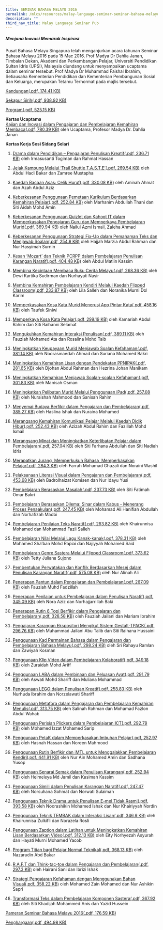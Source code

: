 ```yaml
---
title: SEMINAR BAHASA MELAYU 2016
permalink: /mlcs/resources/malay-language-seminar-seminar-bahasa-melayu-publications/seminar-bahasa-melayu-2016/
description: ""
third_nav_title: Malay Language Seminar Pub
---
```

##### **Menjana Inovasi Memarak Inspirasi**

Pusat Bahasa Melayu Singapura telah menganjurkan acara tahunan Seminar Bahasa Melayu 2016 pada 15 Mac 2016. Prof Madya Dr Dahlia Janan, Timbalan Dekan, Akademi dan Perkembangan Pelajar, Universiti Pendidikan Sultan Idris (UPSI), Malaysia diundang untuk menyampaikan ucaptama dalam seminar tersebut. Prof Madya Dr Muhammad Faishal Ibrahim, Setiausaha Kementerian Pendidikan dan Kementerian Pembangunan Sosial dan Keluarga, merupakan Tetamu Terhormat pada majlis tersebut.

[Kandungan(.pdf, 174.41 KB)](/files/sbm16-kandungan.pdf)

[Sekapur Sirih(.pdf, 938.92 KB)](/files/sbm16-sekapur_sirih.pdf)

[Program(.pdf, 525.15 KB)](/files/sbm16-program.pdf)

**Kertas Ucaptama**  
[Kajian dan Inovasi dalam Pengajaran dan Pembelajaran Kemahiran Membaca(.pdf, 780.39 KB)](/files/sbm16-kertas_ucaptama.pdf) oleh Ucaptama, Profesor Madya Dr. Dahlia Janan

**Kertas Kerja Sesi Sidang Selari**

1.  [Drama dalam Pendidikan – Pengajaran Penulisan Kreatif(.pdf, 236.71 KB)](/files/sbm16-1.pdf) oleh Irmasusanti Togiman dan Rahmat Hassan
2.  [Jejak Kampung Melalui ‘Trail Shuttle T.A.S.T.E’(.pdf, 269.54 KB)](/files/sbm16-2.pdf) oleh Abdul Hadi Bakar dan Zamree Mustapha
3.  [Kaedah Bacaan Asas: Celik Huruf(.pdf, 330.08 KB)](/files/sbm16-3.pdf) oleh Aminah Ahmat dan Azah Abdul Aziz
4.  [Keberkesanan Penggunaan Pemetaan Kurikulum Berdasarkan Kemahiran Pelajar(.pdf, 252.84 KB)](/files/sbm16-4.pdf) oleh Marhanim Abdullah Thani dan Siti Aidah Mohd Amin
5.  [Keberkesanan Penggunaan Quizlet dan Kahoot IT dalam Memperkasakan Pengajaran Guru dan Memperkaya Pembelajaran Murid(.pdf, 369.94 KB)](/files/sbm16-5.pdf) oleh Nailul Azmi Ismail, Zaleha Ahmad
6.  [Keberkesanan Penggunaan Strategi Fix-Up dalam Pemahaman Teks dan Menjawab Soalan(.pdf, 254.8 KB)](/files/sbm16-6.pdf) oleh Hajjah Marzia Abdul Rahman dan Nur Hasyimah Surnin
7.  [Kesan ‘Mozart’ dan Teknik PCRPP dalam Pembelajaran Penulisan Karangan Naratif(.pdf, 404.48 KB)](/files/sbm16-7.pdf) oleh Abdul Matiin Kassim
8.  [Membina Kecintaan Membaca Buku Cerita Melayu(.pdf, 268.36 KB)](/files/sbm16-8.pdf) oleh Dewi Kartika Sudirman dan Nurhayati Nasir
9.  [Membina Kemahiran Pembelajaran Kendiri Melalui Kaedah Flipped Classroom(.pdf, 233.87 KB)](/files/sbm16-9.pdf) oleh Lila Salleh dan Noranika Murni Dol Karim
10.  [Memperkasakan Kosa Kata Murid Menerusi App Pintar Kata(.pdf, 458.16 KB)](/files/sbm16-10.pdf) oleh Taufek Siniwi
11.  [Memperkaya Kosa Kata Pelajar(.pdf, 299.19 KB)](/files/sbm16-%2011.pdf) oleh Kamariah Abdul Rahim dan Siti Raihanni Selamat
12.  [Mengukuhkan Kemahiran Interaksi Penulisan(.pdf, 389.11 KB)](/files/sbm16-12.pdf) oleh Fauziah Mohamed Ata dan Rosalina Mohd Taib
13.  [Meningkatkan Keupayaan Murid Menjawab Soalan Kefahaman(.pdf, 381.14 KB)](/files/sbm16-13.pdf) oleh Noorasmaedah Ahmad dan Suriana Mohamed Bakri
14.  [Meningkatkan Kemahiran Lisan dengan Pendekatan PPNIPAK(.pdf, 281.65 KB)](/files/sbm16-14.pdf) oleh Djohan Abdul Rahman dan Hezrina Johan Manikam
15.  [Meningkatkan Kemahiran Menjawab Soalan-soalan Kefahaman(.pdf, 301.83 KB)](/files/sbm16-15.pdf) oleh Manisah Osman
16.  [Meningkatkan Pelibatan Murid Melalui Penggunaan iPad(.pdf, 257.08 KB)](/files/sbm16-16.pdf) oleh Nuraishah Mahmood dan Sanisah Rahim
17.  [Menyemai Budaya Berfikir dalam Pengajaran dan Pembelajaran(.pdf, 385.27 KB)](/files/sbm16-17.pdf) oleh Haslina Ishak dan Nuraina Mohamed
18.  [Merangsang Kemahiran Komunikasi Pelajar Melalui Kaedah Didik Hibur(.pdf, 252.43 KB)](/files/sbm16-18.pdf) oleh Azizah Abdul Rahim dan Fazillah Mohd Ismail
19.  [Merangsang Minat dan Meningkatkan Keterlibatan Pelajar dalam Pembelajaran(.pdf, 257.04 KB)](/files/sbm16-19.pdf) oleh Siti Farhana Abdullah dan Siti Nadiah Idris
20.  [Merapatkan Jurang, Memperkukuh Bahasa, Memperkasakan Pelajar(.pdf, 284.3 KB)](/files/sbm16-20.pdf) oleh Farrah Mohamad Ghazali dan Noraini Washil
21.  [Pelaksanaan Literasi Visual dalam Pengajaran dan Pembelajaran(.pdf, 453.68 KB)](/files/sbm16-21.pdf) oleh Badrolhaizat Komisen dan Nur Idayu Yusi
22.  [Pembelajaran Berasaskan Masalah(.pdf, 237.73 KB)](/files/sbm16-22.pdf) oleh Siti Fatimah Omar Bakri
23.  [Pembelajaran Berasaskan Dilema: Sinar dalam Kabus - Menerang Proses Penaakulan(.pdf, 247.45 KB)](/files/sbm16-23.pdf) oleh Mohamad Ali Hanifiah Abdullah dan Norhafizah Madbi
24.  [Pembelajaran Penilaian Teks Naratif(.pdf, 293.82 KB)](/files/sbm16-24.pdf) oleh Khairunnisa Mohamed dan Mohammad Fazli Salleh
25.  [Pembelajaran Nilai Melalui Lagu Kanak-kanak(.pdf, 378.31 KB)](/files/sbm16-25.pdf) oleh Mohamed Sha’ban Mohd Rapiai dan Najiyyah Mohamed Said
26.  [Pembelajaran Genre Sastera Melalui Flipped Classroom(.pdf, 373.62 KB)](/files/sbm16-26.pdf) oleh Tetty Juliana Sujono
27.  [Pembentukan Perwatakan dan Konflik Berdasarkan Mesej dalam Penulisan Karangan Naratif(.pdf, 575.08 KB)](/files/sbm16-27.pdf) oleh Nur Alinah Ali
28.  [Penerapan Pantun dalam Pengajaran dan Pembelajaran(.pdf, 267.09 KB)](https://academyofsingaporeteachers.moe.edu.sg/docs/librariesprovider6/ml-poetry-sg50/seminar-bahasa-melayu-2016/kertas-kerja-sesi-sidang-selari/sbm16-28.pdf?sfvrsn=f879d080_2 "Penerapan Pantun dalam Pengajaran dan Pembelajaran") oleh Fauziah Muhd Fadzillah
29.  [Penerapan Penilaian untuk Pembelajaran dalam Penulisan Naratif(.pdf, 345.09 KB)](https://academyofsingaporeteachers.moe.edu.sg/docs/librariesprovider6/ml-poetry-sg50/seminar-bahasa-melayu-2016/kertas-kerja-sesi-sidang-selari/sbm16-29.pdf?sfvrsn=a7ac4810_2 "Penerapan Penilaian untuk Pembelajaran dalam Penulisan Naratif") oleh Nora Aziz dan Norhajjarrillah Baki
30.  [Penerapan Rutin 6 Topi Berfikir dalam Pengajaran dan Pembelajaran(.pdf, 328.58 KB)](https://academyofsingaporeteachers.moe.edu.sg/docs/librariesprovider6/ml-poetry-sg50/seminar-bahasa-melayu-2016/kertas-kerja-sesi-sidang-selari/sbm16-30.pdf?sfvrsn=3aec612c_2 "Penerapan Rutin 6 Topi Berfikir dalam Pengajaran dan Pembelajaran") oleh Fauziah Jailani dan Mariam Ibrahim
31.  [Pengajaran Karangan Ekspositori Mengikut Sistem Gestalt-TPACK(.pdf, 296.76 KB)](https://academyofsingaporeteachers.moe.edu.sg/docs/librariesprovider6/ml-poetry-sg50/seminar-bahasa-melayu-2016/kertas-kerja-sesi-sidang-selari/sbm16-31.pdf?sfvrsn=391130b0_2 "Pengajaran Karangan Ekspositori Mengikut Sistem Gestalt-TPACK") oleh Muhammad Jailani Abu Talib dan Siti Raihana Hussaini
32.  [Penggunaan Kad Permainan Bahasa dalam Pengajaran dan Pembelajaran Bahasa Melayu(.pdf, 298.24 KB)](https://academyofsingaporeteachers.moe.edu.sg/docs/librariesprovider6/ml-poetry-sg50/seminar-bahasa-melayu-2016/kertas-kerja-sesi-sidang-selari/sbm16-32.pdf?sfvrsn=1d94754c_2 "Penggunaan Kad Permainan Bahasa dalam Pengajaran dan Pembelajaran Bahasa Melayu") oleh Sri Rahayu Ramlan dan Zawiyah Kosman
33.  [Penggunaan Klip Video dalam Pembelajaran Kolaboratif(.pdf, 349.18 KB)](https://academyofsingaporeteachers.moe.edu.sg/docs/librariesprovider6/ml-poetry-sg50/seminar-bahasa-melayu-2016/kertas-kerja-sesi-sidang-selari/sbm16-33.pdf?sfvrsn=4a8c11a3_2 "Penggunaan Klip Video dalam Pembelajaran Kolaboratif") oleh Zuraidah Mohd Ariff
34.  [Penggunaan LABA dalam Pembinaan dan Peluasan Ayat(.pdf, 291.79 KB)](https://academyofsingaporeteachers.moe.edu.sg/docs/librariesprovider6/ml-poetry-sg50/seminar-bahasa-melayu-2016/kertas-kerja-sesi-sidang-selari/sbm16-34.pdf?sfvrsn=5d64580_2 "Penggunaan LABA dalam Pembinaan dan Peluasan Ayat") oleh Aswati Mohd Shariff dan Muliana Mohammad
35.  [Penggunaan LEGO dalam Penulisan Kreatif(.pdf, 258.83 KB)](https://academyofsingaporeteachers.moe.edu.sg/docs/librariesprovider6/ml-poetry-sg50/seminar-bahasa-melayu-2016/kertas-kerja-sesi-sidang-selari/sbm16-35.pdf?sfvrsn=9ba085c0_2 "Penggunaan LEGO dalam Penulisan Kreatif") oleh Nurhuda Ibrahim dan Norzelawati Shariff
36.  [Penggunaan Metafora dalam Pengajaran dan Pembelajaran Kemahiran Menulis(.pdf, 313.75 KB)](https://academyofsingaporeteachers.moe.edu.sg/docs/librariesprovider6/ml-poetry-sg50/seminar-bahasa-melayu-2016/kertas-kerja-sesi-sidang-selari/sbm16-36.pdf?sfvrsn=ead79e84_2 "Penggunaan Metafora dalam Pengajaran dan Pembelajaran Kemahiran Menulis") oleh Salinah Rahman dan Mohamad Fazlon Abdul Wahab
37.  [Penggunaan Perisian Plickers dalam Pembelajaran ICT(.pdf, 292.79 KB)](https://academyofsingaporeteachers.moe.edu.sg/docs/librariesprovider6/ml-poetry-sg50/seminar-bahasa-melayu-2016/kertas-kerja-sesi-sidang-selari/sbm16-37.pdf?sfvrsn=dbd37ada_2 "Penggunaan Perisian Plickers dalam Pembelajaran ICT") oleh Mohamed Izzat Mohamed Sarip
38.  [Penggunaan PetaK dalam Memperkasakan Imbuhan Pelajar(.pdf, 252.97 KB)](https://academyofsingaporeteachers.moe.edu.sg/docs/librariesprovider6/ml-poetry-sg50/seminar-bahasa-melayu-2016/kertas-kerja-sesi-sidang-selari/sbm16-38.pdf?sfvrsn=79fa5376_2 "Penggunaan PetaK dalam Memperkasakan Imbuhan Pelajar") oleh Hasnah Hassan dan Noreen Mahmood  
    
39.  [Penggunaan Rutin Berfikir dan iMTL untuk Menggalakkan Pembelajaran Kendiri(.pdf, 441.91 KB)](https://academyofsingaporeteachers.moe.edu.sg/docs/librariesprovider6/ml-poetry-sg50/seminar-bahasa-melayu-2016/kertas-kerja-sesi-sidang-selari/sbm16-39.pdf?sfvrsn=b0fedca1_2 "Penggunaan Rutin Berfikir dan iMTL untuk Menggalakkan Pembelajaran Kendiri") oleh Nur Ain Mohamed Amin dan Sadhana Yusop
40.  [Penggunaan Senarai Semak dalam Penulisan Karangan(.pdf, 252.94 KB)](https://academyofsingaporeteachers.moe.edu.sg/docs/librariesprovider6/ml-poetry-sg50/seminar-bahasa-melayu-2016/kertas-kerja-sesi-sidang-selari/sbm16-40.pdf?sfvrsn=c8aa4674_2 "Penggunaan Senarai Semak dalam Penulisan Karangan") oleh Helmeleya Md Jamil dan Kasimah Kassim
41.  [Penggunaan Simili dalam Penulisan Karangan Naratif(.pdf, 247.47 KB)](https://academyofsingaporeteachers.moe.edu.sg/docs/librariesprovider6/ml-poetry-sg50/seminar-bahasa-melayu-2016/kertas-kerja-sesi-sidang-selari/sbm16-41.pdf?sfvrsn=81d7d6f6_2 "Penggunaan Simili dalam Penulisan Karangan Naratif") oleh Norsuhana Sohmat dan Norwati Sulaiman
42.  [Penggunaan Teknik Drama untuk Penulisan E-mel Tidak Rasmi(.pdf, 393.58 KB)](https://academyofsingaporeteachers.moe.edu.sg/docs/librariesprovider6/ml-poetry-sg50/seminar-bahasa-melayu-2016/kertas-kerja-sesi-sidang-selari/sbm16-42.pdf?sfvrsn=5216f40a_2 "Penggunaan Teknik Drama untuk Penulisan E-mel Tidak Rasmi") oleh Noorashikin Mohamed Ishak dan Nur Khairiyyah Nordin
43.  [Penggunaan Teknik TEMBAK dalam Interaksi Lisan(.pdf, 346.6 KB)](https://academyofsingaporeteachers.moe.edu.sg/docs/librariesprovider6/ml-poetry-sg50/seminar-bahasa-melayu-2016/kertas-kerja-sesi-sidang-selari/sbm16-43.pdf?sfvrsn=f4080352_2 "Penggunaan Teknik TEMBAK dalam Interaksi Lisan") oleh Khairunnisa Zulkifli dan Norazela Rosli
44.  [Penggunaan Zaption dalam Latihan untuk Meningkatkan Kemahiran Lisan Berdasarkan Video(.pdf, 312.13 KB)](https://academyofsingaporeteachers.moe.edu.sg/docs/librariesprovider6/ml-poetry-sg50/seminar-bahasa-melayu-2016/kertas-kerja-sesi-sidang-selari/sbm16-44.pdf?sfvrsn=9119b2a_2 "Penggunaan Zaption dalam Latihan untuk Meningkatkan Kemahiran Lisan Berdasarkan Video") oleh Eity Norhyezah Asyurah dan Hayati Murni Mohamed Yacob
45.  [Program Titian bagi Pelajar Normal Teknikal(.pdf, 368.13 KB)](https://academyofsingaporeteachers.moe.edu.sg/docs/librariesprovider6/ml-poetry-sg50/seminar-bahasa-melayu-2016/kertas-kerja-sesi-sidang-selari/sbm16-45.pdf?sfvrsn=21182943_2 "Program Titian bagi Pelajar Normal Teknikal") oleh Nazarudin Abd Bakar
46.  [R.A.F.T dan Think-tac-toe dalam Pengajaran dan Pembelajaran(.pdf, 297.3 KB)](https://academyofsingaporeteachers.moe.edu.sg/docs/librariesprovider6/ml-poetry-sg50/seminar-bahasa-melayu-2016/kertas-kerja-sesi-sidang-selari/sbm16-46.pdf?sfvrsn=e025337e_2 "R.A.F.T dan Think-tac-toe dalam Pengajaran dan Pembelajaran") oleh Hairani Sani dan Ibrizi Ishak
47.  [Strategi Pengajaran Kefahaman dengan Menggunakan Bahan Visual(.pdf, 358.22 KB)](https://academyofsingaporeteachers.moe.edu.sg/docs/librariesprovider6/ml-poetry-sg50/seminar-bahasa-melayu-2016/kertas-kerja-sesi-sidang-selari/sbm16-47.pdf?sfvrsn=535fc935_2 "Strategi Pengajaran Kefahaman dengan Menggunakan Bahan Visual") oleh Mohamed Zain Mohamed dan Nur Ashikin Sapri
48.  [Transformasi Teks dalam Pembelajaran Komponen Sastera(.pdf, 367.92 KB)](https://academyofsingaporeteachers.moe.edu.sg/docs/librariesprovider6/ml-poetry-sg50/seminar-bahasa-melayu-2016/kertas-kerja-sesi-sidang-selari/sbm16-48.pdf?sfvrsn=c526ff12_2 "Transformasi Teks dalam Pembelajaran Komponen Sastera") oleh Siti Khadijah Mohammed Anis dan Yazid Hussein

[Pameran Seminar Bahasa Melayu 2016(.pdf, 176.59 KB)](https://academyofsingaporeteachers.moe.edu.sg/docs/librariesprovider6/ml-poetry-sg50/seminar-bahasa-melayu-2016/sbm16-pameran_seminar_bahasa_melayu_2016.pdf?sfvrsn=b706f217_2 "Pameran Seminar Bahasa Melayu 2016")

[Penghargaan(.pdf, 494.98 KB)](https://academyofsingaporeteachers.moe.edu.sg/docs/librariesprovider6/ml-poetry-sg50/seminar-bahasa-melayu-2016/sbm16-penghargaan.pdf?sfvrsn=73a61e48_2 "Penghargaan")